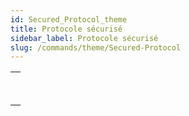 ```yaml
---
id: Secured_Protocol_theme
title: Protocole sécurisé
sidebar_label: Protocole sécurisé
slug: /commands/theme/Secured-Protocol
---
```


|                                                                                                                               |
| ----------------------------------------------------------------------------------------------------------------------------- |
| [<!-- INCLUDE #_command_.GENERATE CERTIFICATE REQUEST.Syntax -->](../../commands-legacy/generate-certificate-request.md)<br/> |
| [<!-- INCLUDE #_command_.GENERATE ENCRYPTION KEYPAIR.Syntax -->](../../commands-legacy/generate-encryption-keypair.md)<br/>   |
